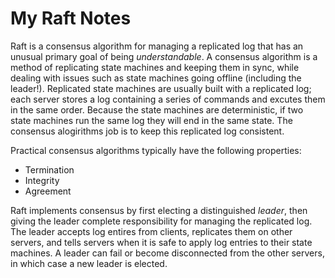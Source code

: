 # My Raft Notes

Raft is a consensus algorithm for managing a replicated log that has an unusual primary goal of being *understandable*. A consensus algorithm is a method of replicating state machines and keeping them in sync, while dealing with issues such as state machines going offline (including the leader!). Replicated state machines are usually built with a replicated log; each server stores a log containing a series of commands and excutes them in the same order. Because the state machines are deterministic, if two state machines run the same log they will end in the same state. The consensus alogirithms job is to keep this replicated log consistent. 

Practical consensus algorithms typically have the following properties:
* Termination
* Integrity
* Agreement

Raft implements consensus by first electing a distinguished *leader*, then giving the leader complete responsibility for managing the replicated log. The leader accepts log entires from clients, replicates them on other servers, and tells servers when it is safe to apply log entries to their state machines. A leader can fail or become disconnected from the other servers, in which case a new leader is elected.

